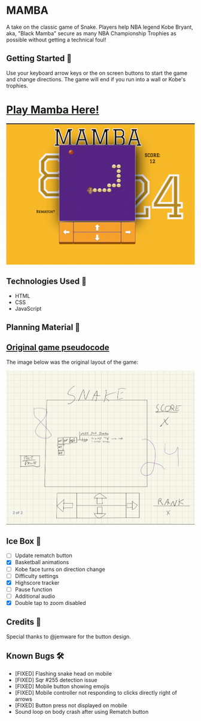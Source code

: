 # MAMBA

A take on the classic game of Snake. Players help NBA legend Kobe Bryant, aka, "Black Mamba"  secure as many NBA Championship Trophies as possible without getting a technical foul!

## Getting Started 🐍

Use your keyboard arrow keys or the on screen buttons to start the game and change directions. The game will end if you run into a wall or Kobe's trophies.

# [Play Mamba Here!](https://harrison-snake.netlify.app/)

![MAMBA Game Screenshot](./assets/game-play-img.png)

## Technologies Used 💾

- HTML
- CSS
- JavaScript

## Planning Material 📕

## [Original game pseudocode](https://docs.google.com/document/d/1TEJkIB5uubCW0JDVM64F5_dmlGbBcCfhMJ09kc_D4AM/edit)
The image below was the original layout of the game:

![MAMBA Game Screenshot](./assets/app-sketch.png)

## Ice Box 🧊

- [ ] Update rematch button
- [x] Basketball animations
- [ ] Kobe face turns on direction change
- [ ] Difficulty settings
- [x] Highscore tracker 
- [ ] Pause function
- [ ] Additional audio
- [x] Double tap to zoom disabled

## Credits 🙌

Special thanks to @jemware for the button design.

## Known Bugs 🛠️

- [FIXED] Flashing snake head on mobile
- [FIXED] Sqr #255 detection issue 
- [FIXED] Mobile button showing emojis
- [FIXED] Mobile controller not responding to clicks directly right of arrows
- [FIXED] Button press not displayed on mobile
- Sound loop on body crash after using Rematch button